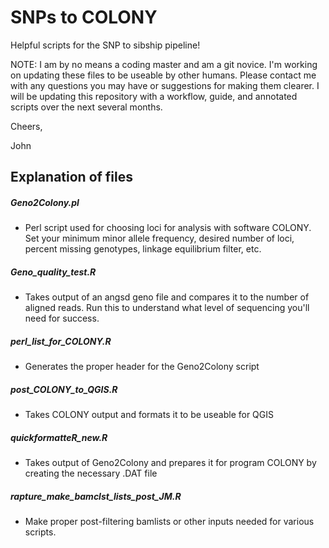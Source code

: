# SNPs to COLONY
Helpful scripts for the SNP to sibship pipeline!

NOTE: I am by no means a coding master and am a git novice. I'm working on updating these files to be useable by other humans. Please contact me with any questions you may have or suggestions for making them clearer. I will be updating this repository with a workflow, guide, and annotated scripts over the next several months. 

Cheers,

John

## Explanation of files

##### Geno2Colony.pl
- Perl script used for choosing loci for analysis with software COLONY. Set your minimum minor allele frequency, desired number of loci, percent missing genotypes, linkage equilibrium filter, etc.



##### Geno_quality_test.R
 - Takes output of an angsd geno file and compares it to the number of aligned reads. Run this to understand what level of sequencing you'll need for success.

##### perl_list_for_COLONY.R
- Generates the proper header for the Geno2Colony script

##### post_COLONY_to_QGIS.R
- Takes COLONY output and formats it to be useable for QGIS

##### quickformatteR_new.R
- Takes output of Geno2Colony and prepares it for program COLONY by creating the necessary .DAT file

##### rapture_make_bamclst_lists_post_JM.R
- Make proper post-filtering bamlists or other inputs needed for various scripts.
